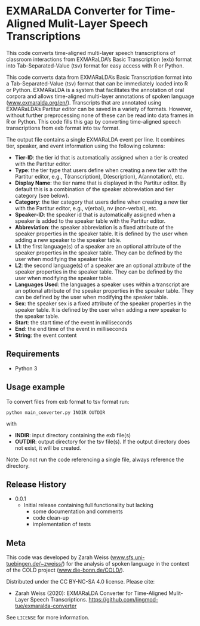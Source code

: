 # EXMARaLDA Converter for Time-Aligned Mulit-Layer Speech Transcriptions
This code converts time-aligned multi-layer speech transcriptions of classroom interactions from EXMARaLDA’s Basic Transcription (exb) format into Tab-Separated-Value (tsv) format for easy access with R or Python.

This code converts data from EXMARaLDA’s Basic Transcription format into a Tab-Separated-Value (tsv) format that can be 
immediately loaded into R or Python. EXMARaLDA is a system that facilitates the annotation of oral corpora and allows 
time-aligned multi-layer annotations of spoken language (www.exmaralda.org/en/). Transcripts that are annotated using 
EXMARaLDA’s Partitur editor can be saved in a variety of formats. However, without further preprocessing none of these 
can be read into data frames in R or Python. This code fills this gap by converting time-aligned speech transcriptions 
from exb format into tsv format.

The output file contains a single EXMARaLDA event per line. It combines tier, speaker, and event information using the 
following columns:

* **Tier-ID**: the tier id that is automatically assigned when a tier is created with the Partitur editor.
* **Type**: the tier type that users define when creating a new tier with the Partitur editor, e.g., T(ranscription), D(escription), A(annotation), etc.
* **Display Name**: the tier name that is displayed in the Partitur editor. By default this is a combination of the speaker abbreviation and tier category (see below).
* **Category**: the tier category that users define when creating a new tier with the Partitur editor, e.g., v(erbal), nv (non-verbal), etc.
* **Speaker-ID**: the speaker id that is automatically assigned when a speaker is added to the speaker table with the Partitur editor.
* **Abbreviation**: the speaker abbreviation is a fixed attribute of the speaker properties in the speaker table. It is defined by the user when adding a new speaker to the speaker table.
* **L1**: the first language(s) of a speaker are an optional attribute of the speaker properties in the speaker table. They can be defined by the user when modifying the speaker table.
* **L2**: the second language(s) of a speaker are an optional attribute of the speaker properties in the speaker table. They can be defined by the user when modifying the speaker table.
* **Languages Used**: the languages a speaker uses within a transcript are an optional attribute of the speaker properties in the speaker table. They can be defined by the user when modifying the speaker table.
* **Sex**: the speaker sex is a fixed attribute of the speaker properties in the speaker table. It is defined by the user when adding a new speaker to the speaker table.
* **Start**: the start time of the event in milliseconds
* **End**: the end time of the event in milliseconds
* **String**: the event content

## Requirements
* Python 3

## Usage example

To convert files from exb format to tsv format run:

	python main_converter.py INDIR OUTDIR

with
* **INDIR**: input directory containing the exb file(s)
* **OUTDIR**: output directory for the tsv file(s). If the output directory does not exist, it will be created.

Note: Do not run the code referencing a single file, always reference the directory.

## Release History
* 0.0.1
    * Initial release containing full functionality but lacking
	    * some documentation and comments
	    * code clean-up
	    * implementation of tests

## Meta
This code was developed by Zarah Weiss (www.sfs.uni-tuebingen.de/~zweiss/) for the analysis of spoken language in the 
context of the COLD project (www.die-bonn.de/COLD/).

Distributed under the CC BY-NC-SA 4.0 license. Please cite:

* Zarah Weiss (2020): EXMARaLDA Converter for Time-Aligned Mulit-Layer Speech Transcriptions. https://github.com/lingmod-tue/exmaralda-converter

See ``LICENSE`` for more information.



